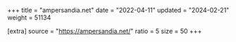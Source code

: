 +++
title = "ampersandia.net"
date = "2022-04-11"
updated = "2024-02-21"
weight = 51134

[extra]
source = "https://ampersandia.net/"
ratio = 5
size = 50
+++

